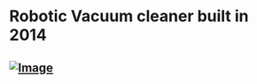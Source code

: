# Robotic Vacuum cleaner built in 2014

## [![Image](https://github.com/NickL9/RoombaBot/blob/master/20180618_150728.jpg=250x)](https://sites.google.com/view/nlevinski/projects)
